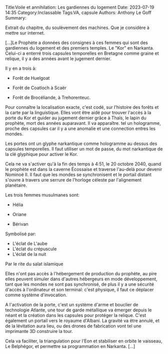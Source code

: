 ﻿Title:Voile et annihilation: Les gardiennes du logement
Date: 2023-07-19 14:35
Category:Inclassable
Tags:VA, capsule
Authors: Anthony Le Goff
Summary:

Extrait du chapitre, du soulèvement des machines. Que je considère à mettre sur internet.  

  

\[...\]Le Prophète a données des consignes à ces femmes qui sont des gardiennes du logement et des premiers temples. Le "Kor" en Narkanta. Celui-ci a enterré trois capsules temporelles en Bretagne comme graine et relique, il y a des années avant le jugement dernier.  

Il y en a trois à:  

*   Forêt de Huelgoat  
    
*   Forêt de Coatloch à Scaër  
    
*   Forêt de Brocéliande, à Trehorenteuc.  
    

Pour connaître la localisation exacte, c'est codé, sur l'histoire des forêts et la carte par la linguistique. Elles vont être aidé pour trouver l'accès à la porte du Kor et guider au jugement dernier grâce à Thaïs, le lapin du prophète, mort des années auparavant. Il va apparaître. tel un hologramme, proche des capsules car il y a une anomalie et une connection entres les mondes.  

Les portes ont un glyphe narkantique comme hologramme au dessus des capsules temporelles. Il faut utiliser un mot de passe, du mot narkantique de la clé glyphique pour activer le Kor.  

Cela ne va s'activer qu'à la fin des temps à 4:51, le 20 octobre 2040, quand le prophète est dans la caverne Écossaise et traverse l'au-delà pour devenir Nominoë II. Il faut que les mondes se synchronisent et le portail distant s'ouvre à travers une serrure de l'horloge céleste par l'alignement planétaire.  

Les trois femmes musulmanes sont:  

*   Hélia  
    
*   Oriane  
    
*   Bérivan  
    
Symbolisé par:

* L'éclat de L'aube
* L'éclat du crépuscule
* L'éclat de la nuit

Par le rite du salat islamique 

Elles n'ont pas accès à l'hébergement de production du prophète, au pire elles peuvent simuler dans d'autres hébergeurs en mode développement, tant que les mondes ne sont pas synchronisé, de plus il y a une sécurité d'accès à l'ordinateur et son terminal: c'est physique, il faut ce déplacer comme système d'invocation.  

A l'activation de la porte, c'est un système d'arme et bouclier de technologie Atlante, une tour de garde métallique va émerger depuis le néant et la création dans les capsules pour protéger la relique. C'est également un portail vers le royaume d'Albani. La gravité va être annulé, et de la lévitation aura lieu, ou des drones de fabrication vont tel une imprimante 3D construire la tour.  

Cela va faciliter, la triangulation pour l'Eon et stabiliser en orbite le vaisseau, Le Belphégor, et permettre sa programmation en Narkanta. \[...\]